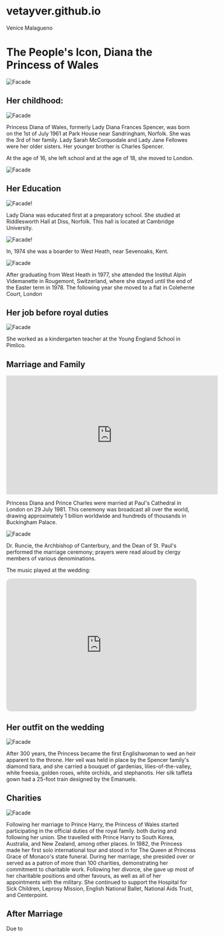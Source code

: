 # vetayver.github.io
Venice Malagueno

# The People's Icon, Diana the Princess of Wales 


![Facade](https://m.media-amazon.com/images/M/MV5BMjEyNzMyNTQ4M15BMl5BanBnXkFtZTcwNjA0NjI5NA@@._V1_.jpg) 

## Her childhood:


![Facade](https://people.com/thmb/5ttaLyDCk_F4mSnsB0YrK-IAF9k=/750x0/filters:no_upscale():max_bytes(150000):strip_icc():focal(1039x419:1041x421):format(webp)/princess-diana-siblings-0443fa1ce659423ea9808d6ec3fd25c8.jpg) 

Princess Diana of Wales, formerly Lady Diana Frances Spencer, was born on the 1st of July 1961 at Park House near Sandringham, Norfolk. She was the 3rd of her family. Lady Sarah McCorquodale and Lady Jane Fellowes were her older sisters. Her younger brother is Charles Spencer. 

At the age of 16, she left school and at the age of 18, she moved to London. 

![Facade](https://www.cathaypacific.com/content/dam/focal-point/cx/inspiration/2017/08/Diana-London-4.renditionimage.900.900.jpg) 

## Her Education

![Facade!](https://smapse.com/storage/2017/05/riddlesworth-hall-school-7.jpg) 


Lady Diana was educated first at a preparatory school. She studied at Riddlesworth Hall at Diss, Norfolk. This hall is located at Cambridge University. 

![Facade!](https://www.theweddingsecret.co.uk/img/uploads/pageimage/58a461c9238ab_homepage.jpg)

In, 1974 she was a boarder to West Heath, near Sevenoaks, Kent.

![Facade](https://images.hellomagazine.com/horizon/original_aspect_ratio/e93c3a3ce23c-school-z.jpg)

After graduating from West Heath in 1977, she attended the Institut Alpin Videmanette in Rougemont, Switzerland, where she stayed until the end of the Easter term in 1978. The following year she moved to a flat in Coleherne Court, London

## Her job before royal duties 

![Facade](https://princessdianabookboutique.files.wordpress.com/2015/07/image154.jpg?w=660)

She worked as a kindergarten teacher at the Young England School in Pimlico.

## Marriage and Family 

<iframe width="560" height="315" src="https://www.youtube.com/embed/A0bmGTLrAhY?si=7FPkmfvCrLfmjht7" title="YouTube video player" frameborder="0" allow="accelerometer; autoplay; clipboard-write; encrypted-media; gyroscope; picture-in-picture; web-share" allowfullscreen></iframe>

Princess Diana and Prince Charles were married at Paul's Cathedral in London on 29 July 1981. This ceremony was broadcast all over the world, drawing approximately 1 billion worldwide and hundreds of thousands in Buckingham Palace. 

![Facade](https://media.gettyimages.com/id/109326196/photo/robert-runcie-the-archbishop-of-canterbury-officiates-at-the-wedding-of-charles-prince-of.jpg?s=612x612&w=gi&k=20&c=_G2x1m2qNavq6sXLRQYsKMyu3GqKp8PV-hsMPPaMQuw=) 

Dr. Runcie, the Archbishop of Canterbury, and the Dean of St. Paul's performed the marriage ceremony; prayers were read aloud by clergy members of various denominations. 

The music played at the wedding:

<iframe style="border-radius:12px" src="https://open.spotify.com/embed/playlist/1jTSBSHKNKybFegdoBQ6M1?utm_source=generator" width="100%" height="352" frameBorder="0" allowfullscreen="" allow="autoplay; clipboard-write; encrypted-media; fullscreen; picture-in-picture" loading="lazy"></iframe>

## Her outfit on the wedding



![Facade](https://people.com/thmb/m5jwriC4JSqX03g6Ut3mihr91Eg=/1500x0/filters:no_upscale():max_bytes(150000):strip_icc():focal(899x302:901x304)/princess-diana-wedding-dress-1-4858baf5147247e68756465f745f0362.jpg) 


After 300 years, the Princess became the first Englishwoman to wed an heir apparent to the throne. Her veil was held in place by the Spencer family's diamond tiara, and she carried a bouquet of gardenias, lilies-of-the-valley, white freesia, golden roses, white orchids, and stephanotis. Her silk taffeta gown had a 25-foot train designed by the Emanuels.


## Charities 

![Facade](https://cdn.aarp.net/content/dam/aarp/entertainment/celebrities/08/1140-princess-diana-charity-students-neasden.jpg) 

Following her marriage to Prince Harry, the Princess of Wales started participating in the official duties of the royal family. both during and following her union. She travelled with Prince Harry to South Korea, Australia, and New Zealand, among other places. In 1982, the Princess made her first solo international tour and stood in for The Queen at Princess Grace of Monaco's state funeral. During her marriage, she presided over or served as a patron of more than 100 charities, demonstrating her commitment to charitable work. Following her divorce, she gave up most of her charitable positions and other favours, as well as all of her appointments with the military. She continued to support the Hospital for Sick Children, Leprosy Mission, English National Ballet, National Aids Trust, and Centerpoint. 

## After Marriage

Due to 
